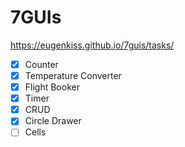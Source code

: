 # 7GUIs

https://eugenkiss.github.io/7guis/tasks/

- [x] Counter
- [x] Temperature Converter
- [x] Flight Booker
- [x] Timer
- [x] CRUD
- [x] Circle Drawer
- [ ] Cells
